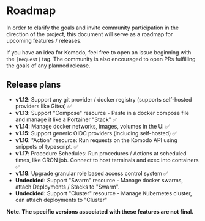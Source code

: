 # Roadmap

In order to clarify the goals and invite community participation in the direction of the project, this document will serve as a roadmap for upcoming features / releases.

If you have an idea for Komodo, feel free to open an issue beginning with the `[Request]` tag. The community is also encouraged to open PRs fulfilling the goals of any planned release.

## Release plans

- **v1.12**: Support any git provider / docker registry (supports self-hosted providers like Gitea) ✅
- **v1.13**: Support "Compose" resource - Paste in a docker compose file and manage it like a Portainer "Stack" ✅
- **v1.14**: Manage docker networks, images, volumes in the UI ✅
- **v1.15**: Support generic OIDC providers (including self-hosted) ✅
- **v1.16**: "Action" resource: Run requests on the Komodo API using snippets of typescript. ✅
- **v1.17**: Procedure Schedules: Run procedures / Actions at scheduled times, like CRON job. Connect to host terminals and exec into containers ✅
- **v1.18**: Upgrade granular role based access control system ✅
- **Undecided**: Support "Swarm" resource - Manage docker swarms, attach Deployments / Stacks to "Swarm". 
- **Undecided**: Support "Cluster" resource - Manage Kubernetes cluster, can attach deployments to "Cluster"

**Note. The specific versions associated with these features are not final.**